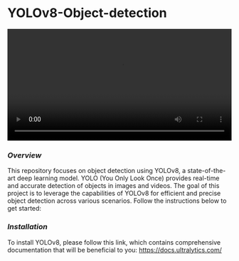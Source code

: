 # YOLOv8-Object-detection

<video width="100%" height="auto" controls autoplay>
  <source src="YOLOv8-Object-detection/tree/main/Images/cars3.mp4" type="video/mp4">
  Your browser does not support the video tag.
</video>


### *Overview*
This repository focuses on object detection using YOLOv8, a state-of-the-art deep learning model. 
YOLO (You Only Look Once) provides real-time and accurate detection of objects in images and videos.
The goal of this project is to leverage the capabilities of YOLOv8 for efficient and precise
object detection across various scenarios. Follow the instructions below to get started:

### *Installation*
To install YOLOv8, please follow this link, which contains comprehensive 
documentation that will be beneficial to you: https://docs.ultralytics.com/


